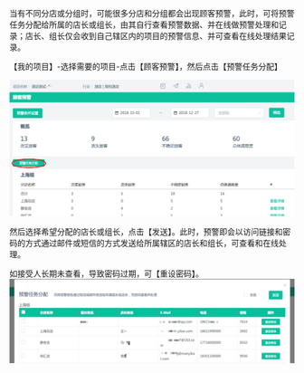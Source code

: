 当有不同分店或分组时，可能很多分店和分组都会出现顾客预警，此时，可将预警任务分配给所属的店长或组长，由其自行查看预警数据、并在线做预警处理和记录；店长、组长仅会收到自己辖区内的项目的预警信息、并可查看在线处理结果记录。

【我的项目】-选择需要的项目-点击【顾客预警】，然后点击【预警任务分配】

![](/assets/4363.png)



然后选择希望分配的店长或组长，点击【发送】。此时，预警即会以访问链接和密码的方式通过邮件或短信的方式发送给所属辖区的店长和组长，可查看和在线处理。

如接受人长期未查看，导致密码过期，可【重设密码】。![](/assets/4378.png)

